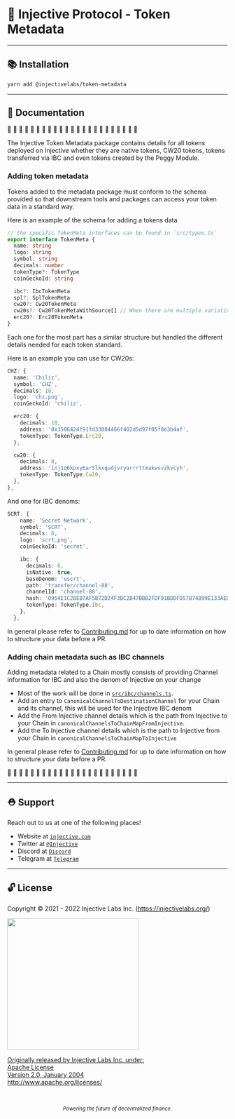 # 🌟 Injective Protocol - Token Metadata

---

## 📚 Installation

```bash
yarn add @injectivelabs/token-metadata
```

---

## 📖 Documentation

🚧 🚧 🚧 🚧 🚧 🚧 🚧 🚧 🚧 🚧 🚧 🚧 🚧 🚧 🚧 🚧 🚧 🚧 🚧 🚧 🚧 🚧 🚧

The Injective Token Metadata package contains details for all tokens deployed on Injective whether they are native tokens, CW20 tokens, tokens transferred via IBC and even tokens created by the Peggy Module.

### Adding token metadata

Tokens added to the metadata package must conform to the schema provided so that downstream tools and packages can access your token data in a standard way.

Here is an example of the schema for adding a tokens data
```ts
// the specific TokenMeta interfaces can be found in `src/types.ts`
export interface TokenMeta {
  name: string
  logo: string
  symbol: string
  decimals: number
  tokenType?: TokenType
  coinGeckoId: string

  ibc?: IbcTokenMeta
  spl?: SplTokenMeta
  cw20?: Cw20TokenMeta
  cw20s?: Cw20TokenMetaWithSource[] // When there are multiple variations of the same CW20 token
  erc20?: Erc20TokenMeta
}
```
Each one for the most part has a similar structure but handled the different details needed for each token standard.

Here is an example you can use for CW20s:
```ts
CHZ: {
  name: 'Chiliz',
  symbol: 'CHZ',
  decimals: 18,
  logo: 'chz.png',
  coinGeckoId: 'chiliz',

  erc20: {
    decimals: 18,
    address: '0x3506424f91fd33084466f402d5d97f05f8e3b4af',
    tokenType: TokenType.Erc20,
  },

  cw20: {
    decimals: 8,
    address: 'inj1q6kpxy6ar5lkxqudjvryarrrttmakwsvzkvcyh',
    tokenType: TokenType.Cw20,
  },
},
```

And one for IBC denoms:

```ts
SCRT: {
    name: 'Secret Network',
    symbol: 'SCRT',
    decimals: 6,
    logo: 'scrt.png',
    coinGeckoId: 'secret',

    ibc: {
      decimals: 6,
      isNative: true,
      baseDenom: 'uscrt',
      path: 'transfer/channel-88',
      channelId: 'channel-88',
      hash: '0954E1C28EB7AF5B72D24F3BC2B47BBB2FDF91BDDFD57B74B99E133AED40972A',
      tokenType: TokenType.Ibc,
    },
  },
```


In general please refer to [Contributing.md](CONTRIBUTING.md) for up to date information on how to structure your data before a PR.


### Adding chain metadata such as IBC channels

Adding metadata related to a Chain mostly consists of providing Channel information for IBC and also the denom of Injective on your change

+ Most of the work will be done in [`src/ibc/channels.ts`](src/ibc/channels.ts).
+ Add an entry to `CanonicalChannelToDestinationChannel` for your Chain and its channel, this will be used for the Injective IBC denom
+ Add the From Injective channel details which is the path from Injective to your Chain in `canonicalChannelsToChainMapFromInjective`.
+ Add the To Injective channel details which is the path to Injective from your Chain in `canonicalChannelsToChainMapToInjective`

In general please refer to [Contributing.md](CONTRIBUTING.md) for up to date information on how to structure your data before a PR.


🚧 🚧 🚧 🚧 🚧 🚧 🚧 🚧 🚧 🚧 🚧 🚧 🚧 🚧 🚧 🚧 🚧 🚧 🚧 🚧 🚧 🚧 🚧

---

## ⛑ Support

Reach out to us at one of the following places!

- Website at <a href="https://injective.com" target="_blank">`injective.com`</a>
- Twitter at <a href="https://twitter.com/Injective_" target="_blank">`@Injective`</a>
- Discord at <a href="https://discord.com/invite/NK4qdbv" target="_blank">`Discord`</a>
- Telegram at <a href="https://t.me/joininjective" target="_blank">`Telegram`</a>

---

## 🔓 License

Copyright © 2021 - 2022 Injective Labs Inc. (https://injectivelabs.org/)

<a href="https://iili.io/mNneZN.md.png"><img src="https://iili.io/mNneZN.md.png" style="width: 300px; max-width: 100%; height: auto" />

Originally released by Injective Labs Inc. under: <br />
Apache License <br />
Version 2.0, January 2004 <br />
http://www.apache.org/licenses/


<p>&nbsp;</p>
<div align="center">
  <sub><em>Powering the future of decentralized finance.</em></sub>
</div>
